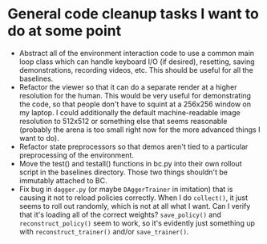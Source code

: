 # General code cleanup tasks I want to do at some point

- Abstract all of the environment interaction code to use a common main loop
  class which can handle keyboard I/O (if desired), resetting, saving
  demonstrations, recording videos, etc. This should be useful for all the
  baselines.
- Refactor the viewer so that it can do a separate render at a higher resolution
  for the human. This would be very useful for demonstrating the code, so that
  people don't have to squint at a 256x256 window on my laptop. I could
  additionally the default machine-readable image resolution to 512x512 or
  something else that seems reasonable (probably the arena is too small right
  now for the more advanced things I want to do).
- Refactor state preprocessors so that demos aren't tied to a particular
  preprocessing of the environment.
- Move the test() and testall() functions in bc.py into their own rollout script
  in the baselines directory. Those two things shouldn't be immutably attached
  to BC.
- Fix bug in `dagger.py` (or maybe `DAggerTrainer` in imitation) that is causing
  it not to reload policies correctly. When I do `collect()`, it just seems to
  roll out randomly, which is not at all what I want. Can I verify that it's
  loading all of the correct weights? `save_policy()` and `reconstruct_policy()`
  seem to work, so it's evidently just something up with
  `reconstruct_trainer()` and/or `save_trainer()`.
